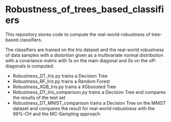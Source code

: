# Robustness_of_trees_based_classifiers
This repository stores code to compute the real-world-robustness of tree-based classifiers.

The classifiers are trained on the Iris dataset and the real-world robustness of data samples with a distortion given as a multivariate normal distribution with a covariance matrix with 1s on the main diagonal and 0s on the off-diagonals is computed.

- Robustness_DT_Iris.py trains a Decision Tree 
- Robustness_RF_Iris.py trains a Random Forest 
- Robustness_XGB_Iris.py trains a XGboosted Tree 
- Robustness_DT_Iris_comparison.py trains a Decision Tree and compares the results of the test set
- Robustness_DT_MNIST_comparison trains a Decision Tree on the MNIST dataset and compares the result for real-world-robustness with the 99%-CH and the MC-Sampling approach

